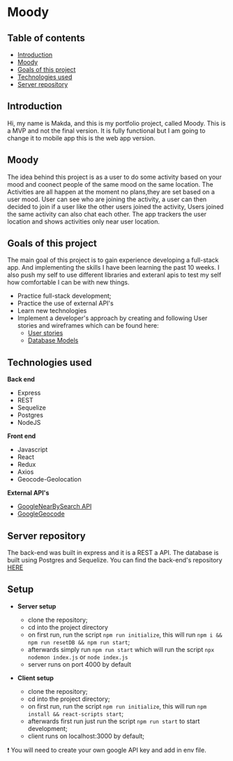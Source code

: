 # **Moody**

## Table of contents

- [Introduction](#Introduction)
- [Moody](#Moody)
- [Goals of this project](#Goals-of-this-project)
- [Technologies used](#Technologies-used)
- [Server repository](#Server-repository)

## **Introduction**

Hi, my name is Makda, and this is my portfolio project, called Moody. This is a MVP and not the final version. It is fully functional but I am going to change it to mobile app this is the web app version.

## **Moody**

The idea behind this project is as a user to do some activity based on your mood and coonect people of the same mood on the same location. The Activities are all happen at the moment no plans,they are set based on a user mood. User can see who are joining the activity, a user can then decided to join if a user like the other users joined the activity, Users joined the same activity can also chat each other. The app trackers the user location and shows activities only near user location.

## **Goals of this project**

The main goal of this project is to gain experience developing a full-stack app. And implementing the skills I have been learning the past 10 weeks. I also push my self to use different libraries and exteranl apis to test my self how comfortable I can be with new things.

- Practice full-stack development;
- Practice the use of external API's
- Learn new technologies
- Implement a developer's approach by creating and following User stories and wireframes which can be found here:
  - [ User stories](https://github.com/users/Maki44/projects/1)
  - [Database Models](https://dbdiagram.io/d/6222179354f9ad109a5df884?raw=true)

## **Technologies used**

**Back end**

- Express
- REST
- Sequelize
- Postgres
- NodeJS

**Front end**

- Javascript
- React
- Redux
- Axios
- Geocode-Geolocation

**External API's**

- [GoogleNearBySearch API](https://maps.googleapis.com/maps/api/place/nearbysearch)
- [GoogleGeocode](https://maps.googleapis.com/maps/api/geocode)

## **Server repository**

The back-end was built in express and it is a REST a API. The database is built using Postgres and Sequelize. You can find the back-end's repository [HERE](https://github.com/Maki44/Make-friends-backend)

## **Setup**

- **Server setup**

  - clone the repository;
  - cd into the project directory
  - on first run, run the script `npm run initialize`, this will run `npm i && npm run resetDB && npm run start`;
  - afterwards simply run `npm run start` which will run the script `npx nodemon index.js` or `node index.js`
  - server runs on port 4000 by default

- **Client setup**
  - clone the repository;
  - cd into the project directory;
  - on first run, run the script `npm run initialize`, this will run `npm install && react-scripts start`;
  - afterwards first run just run the script `npm run start` to start development;
  - client runs on localhost:3000 by default;

:exclamation: You will need to create your own google API key and add in env file.
